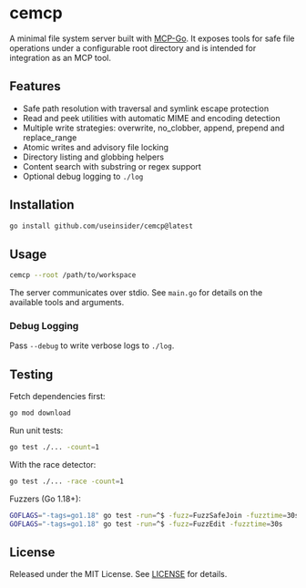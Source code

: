 # cemcp

A minimal file system server built with [MCP-Go](https://github.com/mark3labs/mcp-go). It exposes tools for safe file operations under a configurable root directory and is intended for integration as an MCP tool.

## Features

- Safe path resolution with traversal and symlink escape protection
- Read and peek utilities with automatic MIME and encoding detection
- Multiple write strategies: overwrite, no_clobber, append, prepend and replace_range
- Atomic writes and advisory file locking
- Directory listing and globbing helpers
- Content search with substring or regex support
- Optional debug logging to `./log`

## Installation

```bash
go install github.com/useinsider/cemcp@latest
```

## Usage

```bash
cemcp --root /path/to/workspace
```

The server communicates over stdio. See `main.go` for details on the available tools and arguments.

### Debug Logging

Pass `--debug` to write verbose logs to `./log`.

## Testing

Fetch dependencies first:

```bash
go mod download
```

Run unit tests:

```bash
go test ./... -count=1
```

With the race detector:

```bash
go test ./... -race -count=1
```

Fuzzers (Go 1.18+):

```bash
GOFLAGS="-tags=go1.18" go test -run=^$ -fuzz=FuzzSafeJoin -fuzztime=30s
GOFLAGS="-tags=go1.18" go test -run=^$ -fuzz=FuzzEdit -fuzztime=30s
```

## License

Released under the MIT License. See [LICENSE](LICENSE) for details.

